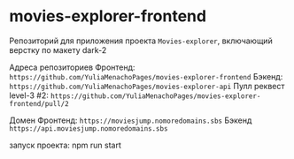# movies-explorer-frontend

Репозиторий для приложения проекта `Movies-explorer`, включающий верстку по макету dark-2

Адреса репозиториев
Фронтенд: `https://github.com/YuliaMenachoPages/movies-explorer-frontend`
Бэкенд: `https://github.com/YuliaMenachoPages/movies-explorer-api`
Пулл реквест level-3 #2: `https://github.com/YuliaMenachoPages/movies-explorer-frontend/pull/2`

Домен
Фронтенд: `https://moviesjump.nomoredomains.sbs`
Бэкенд `https://api.moviesjump.nomoredomains.sbs`

запуск проекта: npm run start




